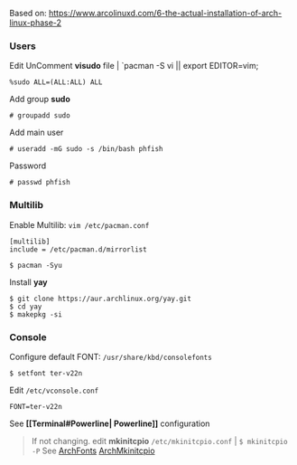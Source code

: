 Based on: https://www.arcolinuxd.com/6-the-actual-installation-of-arch-linux-phase-2

### Users

Edit UnComment **visudo** file | `pacman -S vi || export EDITOR=vim;
```
%sudo ALL=(ALL:ALL) ALL
```

Add group **sudo**
```
# groupadd sudo
```

Add main user
```
# useradd -mG sudo -s /bin/bash phfish
```

Password
```
# passwd phfish
```

### Multilib

Enable Multilib: `vim /etc/pacman.conf`
```
[multilib]
include = /etc/pacman.d/mirrorlist
```

```
$ pacman -Syu
```

Install **yay**

```
$ git clone https://aur.archlinux.org/yay.git
$ cd yay
$ makepkg -si
```

### Console

Configure default FONT: `/usr/share/kbd/consolefonts`
```
$ setfont ter-v22n
```

Edit `/etc/vconsole.conf`
```
FONT=ter-v22n
```

See **[[Terminal#Powerline| Powerline]]** configuration

>If not changing. edit **mkinitcpio** `/etc/mkinitcpio.conf` | `$ mkinitcpio -P`
>See [ArchFonts](https://wiki.archlinux.org/title/Linux_console#Persistent_configuration) [ArchMkinitcpio](https://wiki.archlinux.org/title/Kernel_mode_setting#Early_KMS_start)
